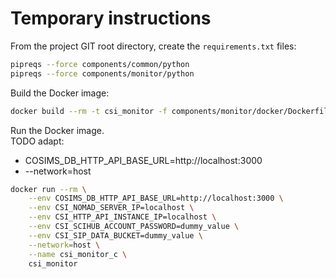 
# Temporary instructions

From the project GIT root directory, create the `requirements.txt` files:
```sh
pipreqs --force components/common/python
pipreqs --force components/monitor/python
```

Build the Docker image:
```sh
docker build --rm -t csi_monitor -f components/monitor/docker/Dockerfile .
```

Run the Docker image.<br> 
TODO adapt:
  * COSIMS_DB_HTTP_API_BASE_URL=http://localhost:3000
  * --network=host
```sh
docker run --rm \
    --env COSIMS_DB_HTTP_API_BASE_URL=http://localhost:3000 \
    --env CSI_NOMAD_SERVER_IP=localhost \
    --env CSI_HTTP_API_INSTANCE_IP=localhost \
    --env CSI_SCIHUB_ACCOUNT_PASSWORD=dummy_value \
    --env CSI_SIP_DATA_BUCKET=dummy_value \
    --network=host \
    --name csi_monitor_c \
    csi_monitor
```
